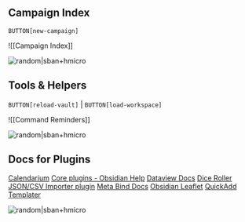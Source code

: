 ## Campaign Index

`BUTTON[new-campaign]`

![[Campaign Index]]

![random|sban+hmicro](https://source.unsplash.com/random?abstract,clouds)

## Tools & Helpers
`BUTTON[reload-vault]` | `BUTTON[load-workspace]`

![[Command Reminders]]

![random|sban+hmicro](https://source.unsplash.com/random?abstract,dirt)

## Docs for Plugins
[Calendarium](https://github.com/javalent/the-calendarium)
[Core plugins - Obsidian Help](https://help.obsidian.md/Plugins/Core+plugins)
[Dataview Docs](https://blacksmithgu.github.io/obsidian-dataview/)
[Dice Roller](https://github.com/javalent/dice-roller)
[JSON/CSV Importer plugin](https://github.com/farling42/obsidian-import-json)
[Meta Bind Docs](https://www.moritzjung.dev/obsidian-meta-bind-plugin-docs/)
[Obsidian Leaflet](https://github.com/javalent/obsidian-leaflet)
[QuickAdd](https://quickadd.obsidian.guide)
[Templater](https://silentvoid13.github.io/Templater/)

![random|sban+hmicro](https://source.unsplash.com/random?abstract,water)
